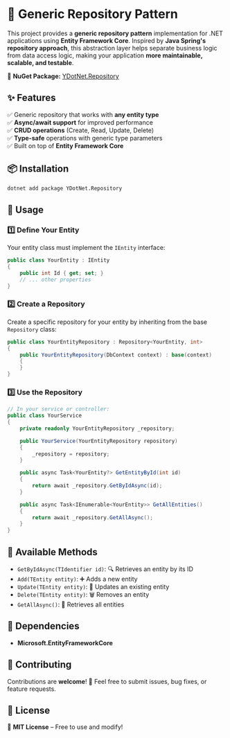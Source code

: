 # 🚀 Generic Repository Pattern  

This project provides a **generic repository pattern** implementation for .NET applications using **Entity Framework Core**. Inspired by **Java Spring's repository approach**, this abstraction layer helps separate business logic from data access logic, making your application **more maintainable, scalable, and testable**.  



🔗 **NuGet Package:** [YDotNet.Repository](https://www.nuget.org/packages/YDotNet.Repository/)


## ✨ Features  

✅ Generic repository that works with **any entity type**  
✅ **Async/await support** for improved performance  
✅ **CRUD operations** (Create, Read, Update, Delete)  
✅ **Type-safe** operations with generic type parameters  
✅ Built on top of **Entity Framework Core**  

## 📦 Installation  

```bash
dotnet add package YDotNet.Repository
```

## 📌 Usage  

### 1️⃣ Define Your Entity  

Your entity class must implement the `IEntity` interface:  

```csharp
public class YourEntity : IEntity
{
    public int Id { get; set; }
    // ... other properties
}
```

### 2️⃣ Create a Repository  

Create a specific repository for your entity by inheriting from the base `Repository` class:  

```csharp
public class YourEntityRepository : Repository<YourEntity, int>
{
    public YourEntityRepository(DbContext context) : base(context)
    {
    }
}
```

### 3️⃣ Use the Repository  

```csharp
// In your service or controller:
public class YourService
{
    private readonly YourEntityRepository _repository;

    public YourService(YourEntityRepository repository)
    {
        _repository = repository;
    }

    public async Task<YourEntity?> GetEntityById(int id)
    {
        return await _repository.GetByIdAsync(id);
    }

    public async Task<IEnumerable<YourEntity>> GetAllEntities()
    {
        return await _repository.GetAllAsync();
    }
}
```

## 🔧 Available Methods  

- `GetByIdAsync(TIdentifier id)`: 🔍 Retrieves an entity by its ID  
- `Add(TEntity entity)`: ➕ Adds a new entity  
- `Update(TEntity entity)`: 🔄 Updates an existing entity  
- `Delete(TEntity entity)`: 🗑️ Removes an entity  
- `GetAllAsync()`: 📜 Retrieves all entities  

## 📌 Dependencies  

- **Microsoft.EntityFrameworkCore**  

## 🤝 Contributing  

Contributions are **welcome**! 🎉 Feel free to submit issues, bug fixes, or feature requests.  

## 📜 License  

📝 **MIT License** – Free to use and modify!  

